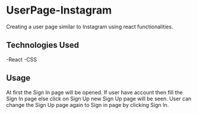 # UserPage-Instagram

Creating a user page similar to Instagram using react functionalities.

## Technologies Used
-React
-CSS

## Usage
At first the Sign In page will be opened.
If user have account then fill the Sign In page else click on Sign Up new Sign Up page will be seen.
User can change the Sign Up page again to Sign in page by clicking Sign In.
